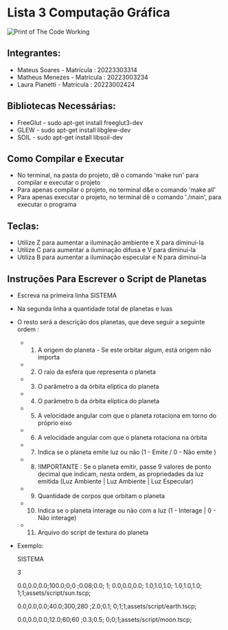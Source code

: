 # Lista 3 Computação Gráfica

![Print of The Code Working](print_working.png)

## Integrantes:

-   Mateus Soares - Matrícula : 20223303314
-   Matheus Menezes - Matrícula : 20223003234
-   Laura Pianetti - Matrícula : 20223002424

## Bibliotecas Necessárias:

-   FreeGlut - sudo apt-get install freeglut3-dev
-   GLEW - sudo apt-get install libglew-dev
-   SOIL - sudo apt-get install libsoil-dev

## Como Compilar e Executar

-   No terminal, na pasta do projeto, dê o comando 'make run' para compilar e executar o projeto
-   Para apenas compilar o projeto, no terminal d&e o comando 'make all'
-   Para apenas executar o projeto, no terminal dê o comando './main', para executar o programa

## Teclas:

-   Utilize Z para aumentar a iluminação ambiente e X para diminuí-la
-   Utilize C para aumentar a iluminação difusa e V para diminuí-la
-   Utiliza B para aumentar a iluminação especular e N para diminuí-la

## Instruções Para Escrever o Script de Planetas

-   Escreva na primeira linha SISTEMA
-   Na segunda linha a quantidade total de planetas e luas
-   O resto será a descrição dos planetas, que deve seguir a seguinte ordem :

    -   1. A origem do planeta - Se este orbitar algum, está origem não importa
    -   2. O raio da esfera que representa o planeta
    -   3. O parâmetro a da órbita elíptica do planeta
    -   4. O parâmetro b da órbita elíptica do planeta
    -   5. A velocidade angular com que o planeta rotaciona em torno do próprio eixo
    -   6. A velocidade angular com que o planeta rotaciona na órbita
    -   7. Indica se o planeta emite luz ou não (1 - Emite / 0 - Não emite )
    -   8. !IMPORTANTE : Se o planeta emitir, passe 9 valores de ponto decimal que indicam, nesta ordem, as propriedades da luz emitida (Luz Ambiente | Luz Ambiente | Luz Especular)
    -   9. Quantidade de corpos que orbitam o planeta
    -   10. Indica se o planeta interage ou não com a luz (1 - Interage | 0 - Não interage)
    -   11. Arquivo do script de textura do planeta

-   Exemplo:
    
    SISTEMA

    3

    0.0,0.0,0.0;100.0;0;0 ;0.08;0.0; 1; 0.0,0.0,0.0; 1.0,1.0,1.0; 1.0,1.0,1.0; 1;1;assets/script/sun.tscp;
    
    0.0,0.0,0.0;40.0;300;280 ;2.0;0.1; 0;1;1;assets/script/earth.tscp;

    0.0,0.0,0.0;12.0;60;60 ;0.3;0.5; 0;0;1;assets/script/moon.tscp;
